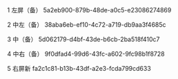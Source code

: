 
1 左屏（备） 5a2eb900-879b-48de-a0c5-e23086274869

2 中左（备） 38aba6eb-ef10-4c72-a719-db9aa3f4685c 

3 中（备） 5d062179-d4bf-43de-b6cb-2ba518f410c7  

4 中右（备） 9f0dfad4-99d6-43fc-a602-9fc98b1f8728 

5 右屏新 fa2c1c81-b13b-43df-a2e3-fcda799cd633 
